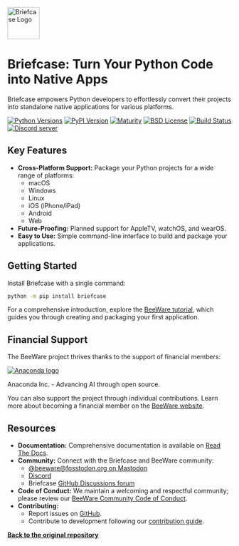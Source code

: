 [<img src="https://beeware.org/project/briefcase/briefcase.png" width="72" alt="Briefcase Logo" />](https://beeware.org/briefcase)

# Briefcase: Turn Your Python Code into Native Apps

Briefcase empowers Python developers to effortlessly convert their projects into standalone native applications for various platforms. 

[![Python Versions](https://img.shields.io/pypi/pyversions/briefcase.svg)](https://pypi.python.org/pypi/briefcase)
[![PyPI Version](https://img.shields.io/pypi/v/briefcase.svg)](https://pypi.python.org/pypi/briefcase)
[![Maturity](https://img.shields.io/pypi/status/briefcase.svg)](https://pypi.python.org/pypi/briefcase)
[![BSD License](https://img.shields.io/pypi/l/briefcase.svg)](https://github.com/beeware/briefcase/blob/main/LICENSE)
[![Build Status](https://github.com/beeware/briefcase/workflows/CI/badge.svg?branch=main)](https://github.com/beeware/briefcase/actions)
[![Discord server](https://img.shields.io/discord/836455665257021440?label=Discord%20Chat&logo=discord&style=plastic)](https://beeware.org/bee/chat/)

## Key Features

*   **Cross-Platform Support:** Package your Python projects for a wide range of platforms:
    *   macOS
    *   Windows
    *   Linux
    *   iOS (iPhone/iPad)
    *   Android
    *   Web
*   **Future-Proofing:** Planned support for AppleTV, watchOS, and wearOS.
*   **Easy to Use:** Simple command-line interface to build and package your applications.

## Getting Started

Install Briefcase with a single command:

```bash
python -m pip install briefcase
```

For a comprehensive introduction, explore the [BeeWare tutorial](https://docs.beeware.org), which guides you through creating and packaging your first application.

## Financial Support

The BeeWare project thrives thanks to the support of financial members:

[![Anaconda logo](https://beeware.org/community/members/anaconda/anaconda-large.png)](https://anaconda.com/)

Anaconda Inc. - Advancing AI through open source.

You can also support the project through individual contributions. Learn more about becoming a financial member on the [BeeWare website](https://beeware.org/community/members/).

## Resources

*   **Documentation:** Comprehensive documentation is available on [Read The Docs](https://briefcase.readthedocs.io).
*   **Community:** Connect with the Briefcase and BeeWare community:
    *   [@beeware@fosstodon.org on Mastodon](https://fosstodon.org/@beeware)
    *   [Discord](https://beeware.org/bee/chat/)
    *   Briefcase [GitHub Discussions forum](https://github.com/beeware/briefcase/discussions)
*   **Code of Conduct:**  We maintain a welcoming and respectful community; please review our [BeeWare Community Code of Conduct](https://beeware.org/community/behavior/).
*   **Contributing:**
    *   Report issues on [GitHub](https://github.com/beeware/briefcase/issues).
    *   Contribute to development following our [contribution guide](https://briefcase.readthedocs.io/en/latest/how_to/contribute/index.html).

**[Back to the original repository](https://github.com/beeware/briefcase)**